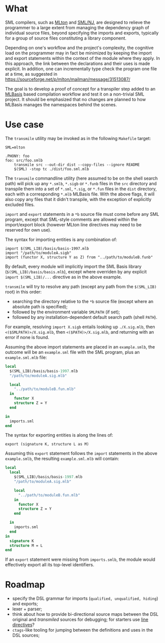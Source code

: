 # What

SML compilers, such as [MLton](http://mlton.org/MLBasis) and
[SML/NJ](http://www.smlnj.org/doc/CM/new.pdf), are designed to
relieve the programmer to a large extent from managing the dependency
graph of individual source files, beyond specifying the imports and
exports, typically for a group of source files constituting a library
component.

Depending on one's workflow and the project's complexity,
the cognitive load on the programmer may in fact be minimized by
keeping the import and export statements within the context of
the module where they apply. In this approach, the link between the
declarations and their uses is made explicit. In addition, one can
incrementally type check the program one file at a time,
as suggested in https://sourceforge.net/p/mlton/mailman/message/31513087/

The goal is to develop a proof of concept for a transpiler step added to
an [MLBasis](http://mlton.org/MLBasis) based compilation workflow and test 
it on a non-trivial SML project. It should be emphasized
that no changes are planned to how MLBasis manages the namespaces
behind the scenes.


# Use case

The `transmile` utility may be invoked as in the following
`Makefile` target:
```shell
SML=mlton

.PHONY: foo
foo: src/foo.smlb
	transmile src --out-dir dist --copy-files --ignore README
	$(SML) -stop tc ./dist/foo.sml.mlb
```

The `transmile` commandline utility (here assumed to be on the shell
search path) will pick up any `*.smlb`,
`*.sigb` or `*.funb` files in the `src` directory and transpile them into a 
set of `*.sml`, `*.sig`, or `*.fun` files in the `dist` directory, each
with a corresponding `*.mlb` MLBasis file.
With the above flags, it will also copy any files that it
didn't transpile, with the exception of explicitly excluded files.

`import` and `export` statements in a `*b` source file must come before any
SML program, except that SML-style comments are allowed within the
import/export block (however MLton line directives may need to be
reserved for own use).

The syntax for importing entities is any combination of:
```
import $(SML_LIB)/basis/basis-1997.mlb
import "/path/to/moduleA.sigb"
import (functor X, structure Y as Z) from "../path/to/moduleB.funb"
```

By default, every module will implicitly import the SML Basis library
(`$(SML_LIB)/basis/basis.mlb`), except where overriden by any explicit
`import $(SML_LIB)/...` directive as in the above example.

`transmile` will try to resolve any path (except any path from the
`$(SML_LIB)` root) in this order:
* searching the directory relative to the `*b` source file (except
    where an absolute path is specified);
* followed by the environment variable `SMLPATH` (if set);
* followed by any installation-dependent default search path (shell `PATH`).

For example, resolving `import X.sigb` entails looking up `./X.sig.mlb`,
then `<($SMLPATH)>/X.sig.mlb`, then `<($PATH)>/X.sig.mlb`, and returning with
an error if none is found.

Assuming the above import statements are placed in an `example.smlb`, the
outcome will be an `example.sml` file with the SML program, plus
an `example.sml.mlb` file:

```sml
local
  $(SML_LIB)/basis/basis-1997.mlb
  "/path/to/moduleA.sig.mlb"

  local
    "../path/to/moduleB.fun.mlb"
  in
    functor X
    structure Z = Y
  end

in
  imports.sml
end
```

The syntax for exporting entities is along the lines of:
```
export (signature K, structure L as M)
```

Assuming this `export` statement follows the `import` statements in the
above `example.smlb`, the resulting `example.sml.mlb`
will contain:

```sml
local 
  local
    $(SML_LIB)/basis/basis-1997.mlb
    "/path/to/moduleA.sig.mlb"

    local
      "../path/to/moduleB.fun.mlb"
    in
      functor X
      structure Z = Y
    end

  in
    imports.sml
  end
in
  signature K
  structure M = L
end
```

If an `export` statement were missing from `imports.smlb`, the module 
would effectively export all its top-level identifiers.


# Roadmap

- specify the DSL grammar for imports (`qualified, unqualified, hiding`)
    and exports;
- lexer + parser;
- think about how to provide bi-directional source maps between the DSL 
    original and _transmiled_ sources for debugging; 
    for starters use [line directives](http://mlton.org/LineDirective)?
- `ctags`-like tooling for jumping between the definitions and uses in
    the DSL sources;
